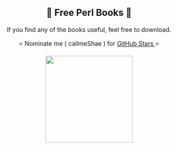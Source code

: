 <h2 align="center"> 📘 Free Perl Books 📘</h2>

<p align="center"> If you find any of the books useful, feel free to download.</p>
<p align="center"> ⭐ Nominate me ( callmeShae ) for <a href="https://stars.github.com/nominate/"> GitHub Stars </a>⭐

<p align="center"><img src="https://blog.dotnetframework.org/wp-content/uploads/2017/08/perl-camel-source-code-1024-postbit-98365.jpg" width=200/></p>


